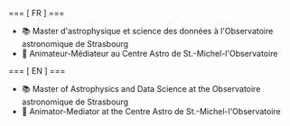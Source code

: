 === [ FR ] ===
- 📚 Master d'astrophysique et science des données à l'Observatoire astronomique de Strasbourg
- 🔭 Animateur-Médiateur au Centre Astro de St.-Michel-l'Observatoire


=== [ EN ] ===
- 📚 Master of Astrophysics and Data Science at the Observatoire astronomique de Strasbourg
- 🔭 Animator-Mediator at the Centre Astro de St.-Michel-l'Observatoire
